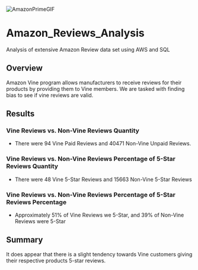 ![AmazonPrimeGIF](https://user-images.githubusercontent.com/98368422/181413014-6f70ada8-2a0e-4b24-82a6-00249729b1b7.gif)

# Amazon_Reviews_Analysis
Analysis of extensive Amazon Review data set using AWS and SQL

## Overview
Amazon Vine program allows manufacturers to receive reviews for their products by providing them to Vine members. We are tasked with finding bias to see if vine reviews are valid. 

## Results

### Vine Reviews vs. Non-Vine Reviews Quantity
* There were 94 Vine Paid Reviews and 40471 Non-Vine Unpaid Reviews. 

### Vine Reviews vs. Non-Vine Reviews Percentage of 5-Star Reviews Quantity
* There were 48 Vine 5-Star Reviews and 15663 Non-Vine 5-Star Reviews

### Vine Reviews vs. Non-Vine Reviews Percentage of 5-Star Reviews Percentage
* Approximately 51% of Vine Reviews we 5-Star, and 39% of Non-Vine Reviews were 5-Star

## Summary
It does appear that there is a slight tendency towards Vine customers giving their respective products 5-star reviews.

